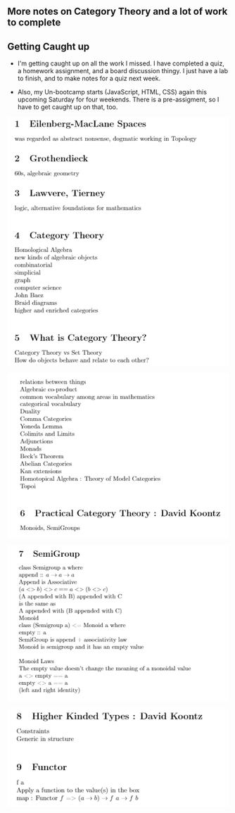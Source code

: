 ## More notes on Category Theory and a lot of work to complete 

## Getting Caught up

- I'm getting caught up on all the work I missed.
  I have completed a quiz, a homework assignment, and a board discussion thingy.
  I just have a lab to finish, and to make notes for a quiz next week.
  
  
- Also, my Un-bootcamp starts (JavaScript, HTML, CSS)
  again this upcoming Saturday
  for four weekends. There is a pre-assigment,
  so I have to get caught up on that, too.
  
![cathe_001](/images/cathe_001.png)

![cathe_002](/images/cathe_002.png)

![cathe_003](/images/cathe_003.png)

![cathe_004](/images/cathe_004.png)

